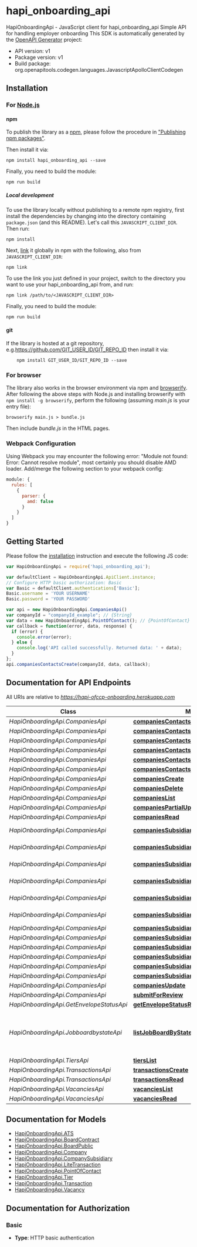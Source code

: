 # hapi_onboarding_api

HapiOnboardingApi - JavaScript client for hapi_onboarding_api
Simple API for handling employer onboarding
This SDK is automatically generated by the [OpenAPI Generator](https://openapi-generator.tech) project:

- API version: v1
- Package version: v1
- Build package: org.openapitools.codegen.languages.JavascriptApolloClientCodegen

## Installation

### For [Node.js](https://nodejs.org/)

#### npm

To publish the library as a [npm](https://www.npmjs.com/), please follow the procedure in ["Publishing npm packages"](https://docs.npmjs.com/getting-started/publishing-npm-packages).

Then install it via:

```shell
npm install hapi_onboarding_api --save
```

Finally, you need to build the module:

```shell
npm run build
```

##### Local development

To use the library locally without publishing to a remote npm registry, first install the dependencies by changing into the directory containing `package.json` (and this README). Let's call this `JAVASCRIPT_CLIENT_DIR`. Then run:

```shell
npm install
```

Next, [link](https://docs.npmjs.com/cli/link) it globally in npm with the following, also from `JAVASCRIPT_CLIENT_DIR`:

```shell
npm link
```

To use the link you just defined in your project, switch to the directory you want to use your hapi_onboarding_api from, and run:

```shell
npm link /path/to/<JAVASCRIPT_CLIENT_DIR>
```

Finally, you need to build the module:

```shell
npm run build
```

#### git

If the library is hosted at a git repository, e.g.https://github.com/GIT_USER_ID/GIT_REPO_ID
then install it via:

```shell
    npm install GIT_USER_ID/GIT_REPO_ID --save
```

### For browser

The library also works in the browser environment via npm and [browserify](http://browserify.org/). After following
the above steps with Node.js and installing browserify with `npm install -g browserify`,
perform the following (assuming *main.js* is your entry file):

```shell
browserify main.js > bundle.js
```

Then include *bundle.js* in the HTML pages.

### Webpack Configuration

Using Webpack you may encounter the following error: "Module not found: Error:
Cannot resolve module", most certainly you should disable AMD loader. Add/merge
the following section to your webpack config:

```javascript
module: {
  rules: [
    {
      parser: {
        amd: false
      }
    }
  ]
}
```

## Getting Started

Please follow the [installation](#installation) instruction and execute the following JS code:

```javascript
var HapiOnboardingApi = require('hapi_onboarding_api');

var defaultClient = HapiOnboardingApi.ApiClient.instance;
// Configure HTTP basic authorization: Basic
var Basic = defaultClient.authentications['Basic'];
Basic.username = 'YOUR USERNAME'
Basic.password = 'YOUR PASSWORD'

var api = new HapiOnboardingApi.CompaniesApi()
var companyId = "companyId_example"; // {String} 
var data = new HapiOnboardingApi.PointOfContact(); // {PointOfContact} 
var callback = function(error, data, response) {
  if (error) {
    console.error(error);
  } else {
    console.log('API called successfully. Returned data: ' + data);
  }
};
api.companiesContactsCreate(companyId, data, callback);

```

## Documentation for API Endpoints

All URIs are relative to *https://hapi-ofccp-onboarding.herokuapp.com*

Class | Method | HTTP request | Description
------------ | ------------- | ------------- | -------------
*HapiOnboardingApi.CompaniesApi* | [**companiesContactsCreate**](docs/CompaniesApi.md#companiesContactsCreate) | **POST** /companies/{company_id}/contacts/ | 
*HapiOnboardingApi.CompaniesApi* | [**companiesContactsDelete**](docs/CompaniesApi.md#companiesContactsDelete) | **DELETE** /companies/{company_id}/contacts/{id}/ | 
*HapiOnboardingApi.CompaniesApi* | [**companiesContactsList**](docs/CompaniesApi.md#companiesContactsList) | **GET** /companies/{company_id}/contacts/ | 
*HapiOnboardingApi.CompaniesApi* | [**companiesContactsPartialUpdate**](docs/CompaniesApi.md#companiesContactsPartialUpdate) | **PATCH** /companies/{company_id}/contacts/{id}/ | 
*HapiOnboardingApi.CompaniesApi* | [**companiesContactsRead**](docs/CompaniesApi.md#companiesContactsRead) | **GET** /companies/{company_id}/contacts/{id}/ | 
*HapiOnboardingApi.CompaniesApi* | [**companiesContactsUpdate**](docs/CompaniesApi.md#companiesContactsUpdate) | **PUT** /companies/{company_id}/contacts/{id}/ | 
*HapiOnboardingApi.CompaniesApi* | [**companiesCreate**](docs/CompaniesApi.md#companiesCreate) | **POST** /companies/ | 
*HapiOnboardingApi.CompaniesApi* | [**companiesDelete**](docs/CompaniesApi.md#companiesDelete) | **DELETE** /companies/{id}/ | 
*HapiOnboardingApi.CompaniesApi* | [**companiesList**](docs/CompaniesApi.md#companiesList) | **GET** /companies/ | 
*HapiOnboardingApi.CompaniesApi* | [**companiesPartialUpdate**](docs/CompaniesApi.md#companiesPartialUpdate) | **PATCH** /companies/{id}/ | 
*HapiOnboardingApi.CompaniesApi* | [**companiesRead**](docs/CompaniesApi.md#companiesRead) | **GET** /companies/{id}/ | 
*HapiOnboardingApi.CompaniesApi* | [**companiesSubsidiariesBoardsCreate**](docs/CompaniesApi.md#companiesSubsidiariesBoardsCreate) | **POST** /companies/{company_id}/subsidiaries/{subsidiary_id}/boards/ | 
*HapiOnboardingApi.CompaniesApi* | [**companiesSubsidiariesBoardsDelete**](docs/CompaniesApi.md#companiesSubsidiariesBoardsDelete) | **DELETE** /companies/{company_id}/subsidiaries/{subsidiary_id}/boards/{id}/ | 
*HapiOnboardingApi.CompaniesApi* | [**companiesSubsidiariesBoardsList**](docs/CompaniesApi.md#companiesSubsidiariesBoardsList) | **GET** /companies/{company_id}/subsidiaries/{subsidiary_id}/boards/ | 
*HapiOnboardingApi.CompaniesApi* | [**companiesSubsidiariesBoardsPartialUpdate**](docs/CompaniesApi.md#companiesSubsidiariesBoardsPartialUpdate) | **PATCH** /companies/{company_id}/subsidiaries/{subsidiary_id}/boards/{id}/ | 
*HapiOnboardingApi.CompaniesApi* | [**companiesSubsidiariesBoardsRead**](docs/CompaniesApi.md#companiesSubsidiariesBoardsRead) | **GET** /companies/{company_id}/subsidiaries/{subsidiary_id}/boards/{id}/ | 
*HapiOnboardingApi.CompaniesApi* | [**companiesSubsidiariesBoardsUpdate**](docs/CompaniesApi.md#companiesSubsidiariesBoardsUpdate) | **PUT** /companies/{company_id}/subsidiaries/{subsidiary_id}/boards/{id}/ | 
*HapiOnboardingApi.CompaniesApi* | [**companiesSubsidiariesCreate**](docs/CompaniesApi.md#companiesSubsidiariesCreate) | **POST** /companies/{company_id}/subsidiaries/ | 
*HapiOnboardingApi.CompaniesApi* | [**companiesSubsidiariesDelete**](docs/CompaniesApi.md#companiesSubsidiariesDelete) | **DELETE** /companies/{company_id}/subsidiaries/{id}/ | 
*HapiOnboardingApi.CompaniesApi* | [**companiesSubsidiariesList**](docs/CompaniesApi.md#companiesSubsidiariesList) | **GET** /companies/{company_id}/subsidiaries/ | 
*HapiOnboardingApi.CompaniesApi* | [**companiesSubsidiariesPartialUpdate**](docs/CompaniesApi.md#companiesSubsidiariesPartialUpdate) | **PATCH** /companies/{company_id}/subsidiaries/{id}/ | 
*HapiOnboardingApi.CompaniesApi* | [**companiesSubsidiariesRead**](docs/CompaniesApi.md#companiesSubsidiariesRead) | **GET** /companies/{company_id}/subsidiaries/{id}/ | 
*HapiOnboardingApi.CompaniesApi* | [**companiesSubsidiariesUpdate**](docs/CompaniesApi.md#companiesSubsidiariesUpdate) | **PUT** /companies/{company_id}/subsidiaries/{id}/ | 
*HapiOnboardingApi.CompaniesApi* | [**companiesUpdate**](docs/CompaniesApi.md#companiesUpdate) | **PUT** /companies/{id}/ | 
*HapiOnboardingApi.CompaniesApi* | [**submitForReview**](docs/CompaniesApi.md#submitForReview) | **POST** /companies/{id}/submit/ | 
*HapiOnboardingApi.GetEnvelopeStatusApi* | [**getEnvelopeStatusRead**](docs/GetEnvelopeStatusApi.md#getEnvelopeStatusRead) | **GET** /get_envelope_status/{envelope_id} | 
*HapiOnboardingApi.JobboardbystateApi* | [**listJobBoardByStateCode**](docs/JobboardbystateApi.md#listJobBoardByStateCode) | **GET** /jobboards/{state_code}/ | List job board by state code, including credentials schema
*HapiOnboardingApi.TiersApi* | [**tiersList**](docs/TiersApi.md#tiersList) | **GET** /tiers/ | 
*HapiOnboardingApi.TransactionsApi* | [**transactionsCreate**](docs/TransactionsApi.md#transactionsCreate) | **POST** /transactions/ | 
*HapiOnboardingApi.TransactionsApi* | [**transactionsRead**](docs/TransactionsApi.md#transactionsRead) | **GET** /transactions/{transaction_id}/ | 
*HapiOnboardingApi.VacanciesApi* | [**vacanciesList**](docs/VacanciesApi.md#vacanciesList) | **GET** /vacancies/{company_id}/ | 
*HapiOnboardingApi.VacanciesApi* | [**vacanciesRead**](docs/VacanciesApi.md#vacanciesRead) | **GET** /vacancies/{company_id}/{id}/ | 


## Documentation for Models

 - [HapiOnboardingApi.ATS](docs/ATS.md)
 - [HapiOnboardingApi.BoardContract](docs/BoardContract.md)
 - [HapiOnboardingApi.BoardPublic](docs/BoardPublic.md)
 - [HapiOnboardingApi.Company](docs/Company.md)
 - [HapiOnboardingApi.CompanySubsidiary](docs/CompanySubsidiary.md)
 - [HapiOnboardingApi.LiteTransaction](docs/LiteTransaction.md)
 - [HapiOnboardingApi.PointOfContact](docs/PointOfContact.md)
 - [HapiOnboardingApi.Tier](docs/Tier.md)
 - [HapiOnboardingApi.Transaction](docs/Transaction.md)
 - [HapiOnboardingApi.Vacancy](docs/Vacancy.md)


## Documentation for Authorization



### Basic

- **Type**: HTTP basic authentication

